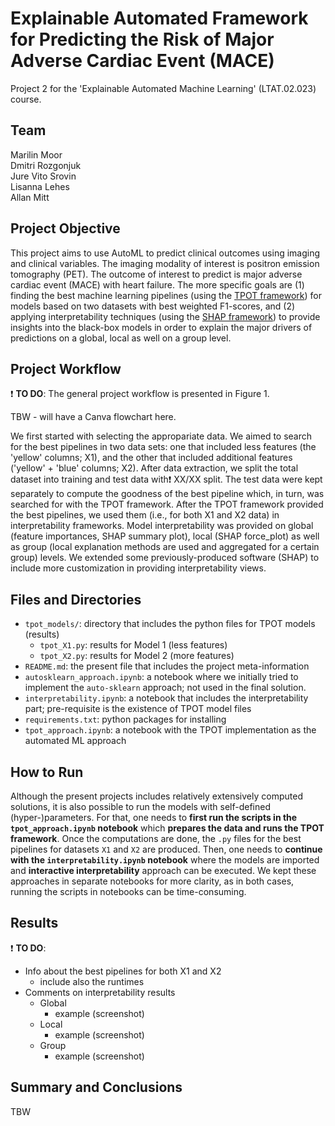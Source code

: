 # Explainable Automated Framework for Predicting the Risk of Major Adverse Cardiac Event (MACE)
Project 2 for the 'Explainable Automated Machine Learning' (LTAT.02.023) course.

## Team
Marilin Moor <br>
Dmitri Rozgonjuk <br>
Jure Vito Srovin <br>
Lisanna Lehes <br>
Allan Mitt

## Project Objective
This project aims to use AutoML to predict clinical outcomes using imaging and clinical variables. The imaging modality of interest is positron emission tomography (PET). The outcome of interest to predict is major adverse cardiac event (MACE) with heart failure. The more specific goals are (1) finding the best machine learning pipelines (using the [TPOT framework](https://github.com/EpistasisLab/tpot)) for models based on two datasets with best weighted F1-scores, and (2) applying interpretability techniques (using the [SHAP framework](https://shap.readthedocs.io/en/latest/index.html)) to provide insights into the black-box models in order to explain the major drivers of predictions on a global, local as well on a group level.

## Project Workflow
❗ **TO DO**:
The general project workflow is presented in Figure 1.

TBW - will have a Canva flowchart here.

We first started with selecting the appropariate data. We aimed to search for the best pipelines in two data sets: one that included less features (the 'yellow' columns; X1), and the other that included additional features ('yellow' + 'blue' columns; X2). After data extraction, we split the total dataset into training and test data with❗ XX/XX split. The test data were kept separately to compute the goodness of the best pipeline which, in turn, was searched for with the TPOT framework. After the TPOT framework provided the best pipelines, we used them (i.e., for both X1 and X2 data) in interpretability frameworks. Model interpretability was provided on global (feature importances, SHAP summary plot), local (SHAP force_plot) as well as group (local explanation methods are used and aggregated for a certain group) levels. We extended some previously-produced software (SHAP) to include more customization in providing interpretability views.

## Files and Directories
- `tpot_models/`: directory that includes the python files for TPOT models (results)
  - `tpot_X1.py`: results for Model 1 (less features)
  - `tpot_X2.py`: results for Model 2 (more features)
- `README.md`: the present file that includes the project meta-information
- `autosklearn_approach.ipynb`: a notebook where we initially tried to implement the `auto-sklearn` approach; not used in the final solution.
- `interpretability.ipynb`: a notebook that includes the interpretability part; pre-requisite is the existence of TPOT model files
- `requirements.txt`: python packages for installing
- `tpot_approach.ipynb`: a notebook with the TPOT implementation as the automated ML approach

## How to Run
Although the present projects includes relatively extensively computed solutions, it is also possible to run the models with self-defined (hyper-)parameters. For that, one needs to **first run the scripts in the `tpot_approach.ipynb` notebook** which **prepares the data and runs the TPOT framework**. Once the computations are done, the `.py` files for the best pipelines for datasets `X1` and `X2` are produced. Then, one needs to **continue with the `interpretability.ipynb` notebook** where the models are imported and **interactive interpretability** approach can be executed. We kept these approaches in separate notebooks for more clarity, as in both cases, running the scripts in notebooks can be time-consuming.

## Results
❗ **TO DO**:
- Info about the best pipelines for both X1 and X2
  - include also the runtimes
- Comments on interpretability results
  - Global
    - example (screenshot)
  - Local
    - example (screenshot)
  - Group
    - example (screenshot)

## Summary and Conclusions
TBW
